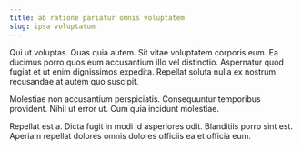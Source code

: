 ```yaml
---
title: ab ratione pariatur omnis voluptatem
slug: ipsa voluptatum
---
```


Qui ut voluptas. Quas quia autem. Sit vitae voluptatem corporis eum. Ea ducimus porro quos eum accusantium illo vel distinctio. Aspernatur quod fugiat et ut enim dignissimos expedita. Repellat soluta nulla ex nostrum recusandae at autem quo suscipit.

Molestiae non accusantium perspiciatis. Consequuntur temporibus provident. Nihil ut error ut. Cum quia incidunt molestiae.

Repellat est a. Dicta fugit in modi id asperiores odit. Blanditiis porro sint est. Aperiam repellat dolores omnis dolores officiis ea et officia eum.
